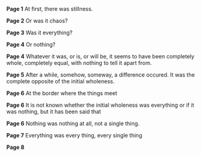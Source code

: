 **Page 1**
At first, there was stillness.

**Page 2**
Or was it chaos?

**Page 3**
Was it everything?

**Page 4**
Or nothing?

**Page 4**
Whatever it was, or is, or will be, it seems to have been completely whole, completely equal, with nothing to tell it apart from.

**Page 5**
After a while, somehow, someway, a difference occured. It was the complete opposite of the initial wholeness.

**Page 6**
At the border where the things meet

**Page 6**
It is not known whether the initial wholeness was everything or if it was nothing, but it has been said that

**Page 6**
Nothing was nothing at all, not a single thing.

**Page 7**
Everything was every thing, every single thing

**Page 8**